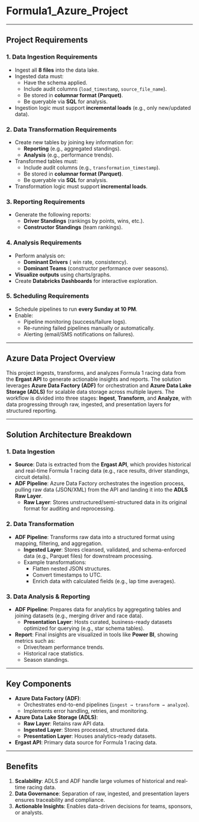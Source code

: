 # Formula1_Azure_Project

---
## Project Requirements

### 1. Data Ingestion Requirements  
- Ingest all **8 files** into the data lake.  
- Ingested data must:  
  - Have the schema applied.  
  - Include audit columns (`load_timestamp`, `source_file_name`).  
  - Be stored in **columnar format (Parquet)**.  
  - Be queryable via **SQL** for analysis.  
- Ingestion logic must support **incremental loads** (e.g., only new/updated data).  

### 2. Data Transformation Requirements  
- Create new tables by joining key information for:  
  - **Reporting** (e.g., aggregated standings).  
  - **Analysis** (e.g., performance trends).  
- Transformed tables must:  
  - Include audit columns (e.g., `transformation_timestamp`).  
  - Be stored in **columnar format (Parquet)**.  
  - Be queryable via **SQL** for analysis.  
- Transformation logic must support **incremental loads**.  

### 3. Reporting Requirements  
- Generate the following reports:  
  - **Driver Standings** (rankings by points, wins, etc.).  
  - **Constructor Standings** (team rankings).  

### 4. Analysis Requirements  
- Perform analysis on:  
  - **Dominant Drivers** ( win rate, consistency).  
  - **Dominant Teams** (constructor performance over seasons).  
- **Visualize outputs** using charts/graphs.  
- Create **Databricks Dashboards** for interactive exploration.  

### 5. Scheduling Requirements  
- Schedule pipelines to run **every Sunday at 10 PM**.  
- Enable:  
  - Pipeline monitoring (success/failure logs).  
  - Re-running failed pipelines manually or automatically.  
  - Alerting (email/SMS notifications on failures).  



---

## Azure Data Project Overview  
This project ingests, transforms, and analyzes Formula 1 racing data from the **Ergast API** to generate actionable insights and reports. The solution leverages **Azure Data Factory (ADF)** for orchestration and **Azure Data Lake Storage (ADLS)** for scalable data storage across multiple layers. The workflow is divided into three stages: **Ingest**, **Transform**, and **Analyze**, with data progressing through raw, ingested, and presentation layers for structured reporting.

---

## Solution Architecture Breakdown

### 1. Data Ingestion  
- **Source**: Data is extracted from the **Ergast API**, which provides historical and real-time Formula 1 racing data (e.g., race results, driver standings, circuit details).  
- **ADF Pipeline**: Azure Data Factory orchestrates the ingestion process, pulling raw data (JSON/XML) from the API and landing it into the **ADLS Raw Layer**.  
  - **Raw Layer**: Stores unstructured/semi-structured data in its original format for auditing and reprocessing.  

### 2. Data Transformation  
- **ADF Pipeline**: Transforms raw data into a structured format using mapping, filtering, and aggregation.  
  - **Ingested Layer**: Stores cleansed, validated, and schema-enforced data (e.g., Parquet files) for downstream processing.  
  - Example transformations:  
    - Flatten nested JSON structures.  
    - Convert timestamps to UTC.  
    - Enrich data with calculated fields (e.g., lap time averages).  

### 3. Data Analysis & Reporting  
- **ADF Pipeline**: Prepares data for analytics by aggregating tables and joining datasets (e.g., merging driver and race data).  
  - **Presentation Layer**: Hosts curated, business-ready datasets optimized for querying (e.g., star schema tables).  
- **Report**: Final insights are visualized in tools like **Power BI**, showing metrics such as:  
  - Driver/team performance trends.  
  - Historical race statistics.  
  - Season standings.  

---

## Key Components  
- **Azure Data Factory (ADF)**:  
  - Orchestrates end-to-end pipelines (`ingest → transform → analyze`).  
  - Implements error handling, retries, and monitoring.  
- **Azure Data Lake Storage (ADLS)**:  
  - **Raw Layer**: Retains raw API data.  
  - **Ingested Layer**: Stores processed, structured data.  
  - **Presentation Layer**: Houses analytics-ready datasets.  
- **Ergast API**: Primary data source for Formula 1 racing data.  

---

## Benefits  
1. **Scalability**: ADLS and ADF handle large volumes of historical and real-time racing data.  
2. **Data Governance**: Separation of raw, ingested, and presentation layers ensures traceability and compliance.  
3. **Actionable Insights**: Enables data-driven decisions for teams, sponsors, or analysts.  
